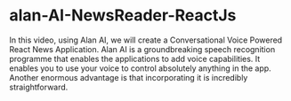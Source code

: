 # alan-AI-NewsReader-ReactJs

In this video, using Alan AI, we will create a Conversational Voice Powered React News Application. Alan AI is a groundbreaking speech recognition programme that enables the applications to add voice capabilities. It enables you to use your voice to control absolutely anything in the app. Another enormous advantage is that incorporating it is incredibly straightforward.
